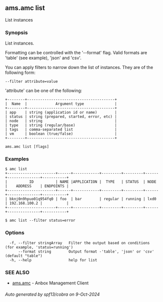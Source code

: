 ## ams.amc list

List instances

### Synopsis

List instances.

Formatting can be controlled with the '--format' flag.
Valid formats are 'table' (see example), 'json' and 'csv'.

You can apply filters to narrow down the list of instances.
They are of the following form:

	--filter attribute=value

'attribute' can be one of the following:

	+--------+----------------------------------------+
	|  Name  |             Argument type              |
	+--------+----------------------------------------+
	| app    | string (application id or name)        |
	| status | string (prepared, started, error, etc) |
	| node   | string                                 |
	| type   | string (regular/base)                  |
	| tags   | comma-separated list                   |
	| vm     | boolean (true/false)                   |
	+--------+----------------------------------------+


```
ams.amc list [flags]
```

### Examples

```
$ amc list
+----------------------+------+------------+---------+---------+------+---------------+-----------+
|          ID          | NAME |APPLICATION |  TYPE   | STATUS  | NODE |    ADDRESS    | ENDPOINTS |
+----------------------+------+------------+---------+---------+------+---------------+-----------+
| bknj0n9hpuo01q954fq0 | foo  | bar        | regular | running | lxd0 | 192.168.100.2 |           |
+----------------------+------+------------+---------+---------+------+---------------+-----------+

$ amc list --filter status=error

```

### Options

```
  -f, --filter stringArray   Filter the output based on conditions (for example, 'status=running')
      --format string        Output format -'table', 'json' or 'csv' (default "table")
  -h, --help                 help for list
```

### SEE ALSO

* [ams.amc](ams.amc.md)	 - Anbox Management Client

###### Auto generated by spf13/cobra on 9-Oct-2024
